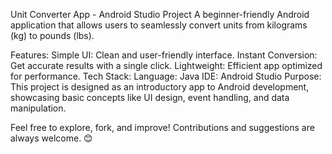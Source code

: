 Unit Converter App - Android Studio Project
A beginner-friendly Android application that allows users to seamlessly convert units from kilograms (kg) to pounds (lbs).

Features:
Simple UI: Clean and user-friendly interface.
Instant Conversion: Get accurate results with a single click.
Lightweight: Efficient app optimized for performance.
Tech Stack:
Language: Java
IDE: Android Studio
Purpose:
This project is designed as an introductory app to Android development, showcasing basic concepts like UI design, event handling, and data manipulation.

Feel free to explore, fork, and improve! Contributions and suggestions are always welcome. 😊
